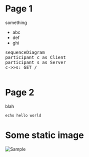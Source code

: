 # Page 1

something

- abc
- def
- ghi

<pre class="mermaid">
sequenceDiagram
participant c as Client
participant s as Server
c->>s: GET /

</pre>

# Page 2

blah

```
echo hello world
```

# Some static image

![Sample](image.png)
